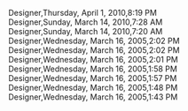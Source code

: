 ﻿Designer,Thursday, April 1, 2010,8:19 PM  Designer,Sunday, March 14, 2010,7:28 AM  Designer,Sunday, March 14, 2010,7:20 AM  Designer,Wednesday, March 16, 2005,2:02 PM  Designer,Wednesday, March 16, 2005,2:02 PM  Designer,Wednesday, March 16, 2005,2:01 PM  Designer,Wednesday, March 16, 2005,1:58 PM  Designer,Wednesday, March 16, 2005,1:57 PM  Designer,Wednesday, March 16, 2005,1:48 PM  Designer,Wednesday, March 16, 2005,1:43 PM